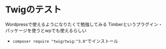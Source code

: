 # Twigのテスト
Wordpressで使えるようになりたくて勉強してみる
Timberというプラグイン・パッケージを使うとwpでも使えるらしい

- `composer require "twig/twig:^3.0"`でインストール